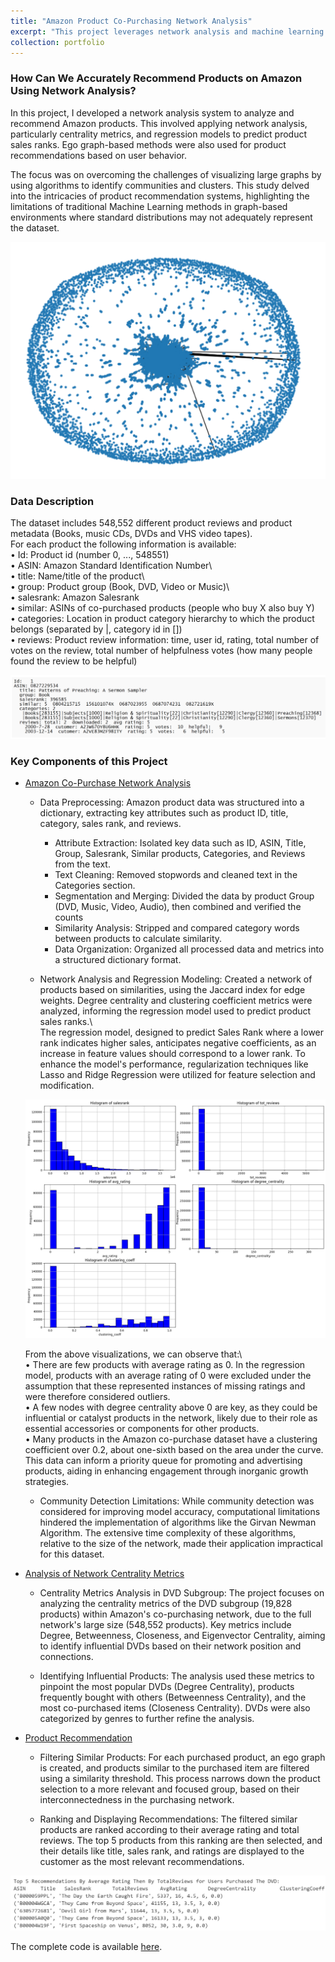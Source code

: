 ```yaml
---
title: "Amazon Product Co-Purchasing Network Analysis"
excerpt: "This project leverages network analysis and machine learning to analyze over half a million Amazon product metadata, focusing on understanding product relationships, predicting sales ranks, and provide product recommendations"
collection: portfolio
---
```


### How Can We Accurately Recommend Products on Amazon Using Network Analysis?

 In this project, I developed a network analysis system to analyze and recommend Amazon products. This involved applying network analysis, particularly centrality metrics, and regression models to predict product sales ranks. Ego graph-based methods were also used for product recommendations based on user behavior.             
 
 The focus was on overcoming the challenges of visualizing large graphs by using algorithms to identify communities and clusters. This study delved into the intricacies of product recommendation systems, highlighting the limitations of traditional Machine Learning methods in graph-based environments where standard distributions may not adequately represent the dataset.
 
![image1](/images/amazon_network.png)

### Data Description
The dataset includes 548,552 different product reviews and product metadata (Books, music CDs, DVDs and VHS video tapes).               
For each product the following information is available:                              
• Id: Product id (number 0, ..., 548551)\
• ASIN: Amazon Standard Identification Number\       
• title: Name/title of the product\             
• group: Product group (Book, DVD, Video or Music)\  
• salesrank: Amazon Salesrank \
• similar: ASINs of co-purchased products (people who buy X also buy Y)\
• categories: Location in product category hierarchy to which the product belongs (separated by |, category id in [])\
• reviews: Product review information: time, user id, rating, total number of votes on the review, total number of helpfulness votes (how many people found the review to be helpful)

![image3](/images/amazon_data.png)

### Key Components of this Project
* [Amazon Co-Purchase Network Analysis](https://github.com/srushtii-m/Amazon-product-co-purchasing-network-analysis/tree/1b1c0533d2989fe47f43e3684965f41426e173d6/Network%20Analysis)

    * Data Preprocessing: Amazon product data was structured into a dictionary, extracting key attributes such as product ID, title, category, sales rank, and reviews.
        * Attribute Extraction: Isolated key data such as ID, ASIN, Title, Group, Salesrank, Similar products, Categories, and Reviews from the text.
        * Text Cleaning: Removed stopwords and cleaned text in the Categories section.
        * Segmentation and Merging: Divided the data by product Group (DVD, Music, Video, Audio), then combined and verified the counts 
        * Similarity Analysis: Stripped and compared category words between products to calculate similarity.
        * Data Organization: Organized all processed data and metrics into a structured dictionary format.

    * Network Analysis and Regression Modeling: Created a network of products based on similarities, using the Jaccard index for edge weights. Degree centrality and clustering coefficient metrics were analyzed, informing the regression model used to predict product sales ranks.\             
    The regression model, designed to predict Sales Rank where a lower rank indicates higher sales, anticipates negative coefficients, as an increase in feature values should correspond to a lower rank. To enhance the model's performance, regularization techniques like Lasso and Ridge Regression were utilized for feature selection and modification.

    ![image4](/images/amazon_histograms.png)

    From the above visualizations, we can observe that:\          
        • There are few products with average rating as 0. In the regression model, products with an average rating of 0 were excluded under the assumption that these represented instances of missing ratings and were therefore considered outliers.\
        • A few nodes with degree centrality above 0 are key, as they could be influential or catalyst products in the network, likely due to their role as essential accessories or components for other products.\
        • Many products in the Amazon co-purchase dataset have a clustering coefficient over 0.2, about one-sixth based on the area under the curve. This data can inform a priority queue for promoting and advertising products, aiding in enhancing engagement through inorganic growth strategies.

    * Community Detection Limitations: While community detection was considered for improving model accuracy, computational limitations hindered the implementation of algorithms like the Girvan Newman Algorithm. The extensive time complexity of these algorithms, relative to the size of the network, made their application impractical for this dataset.

* [Analysis of Network Centrality Metrics](https://github.com/srushtii-m/Amazon-product-co-purchasing-network-analysis/tree/1b1c0533d2989fe47f43e3684965f41426e173d6/Centrality%20Metrics)

    * Centrality Metrics Analysis in DVD Subgroup: The project focuses on analyzing the centrality metrics of the DVD subgroup (19,828 products) within Amazon's co-purchasing network, due to the full network's large size (548,552 products). Key metrics include Degree, Betweenness, Closeness, and Eigenvector Centrality, aiming to identify influential DVDs based on their network position and connections.
    
    * Identifying Influential Products: The analysis used these metrics to pinpoint the most popular DVDs (Degree Centrality), products frequently bought with others (Betweenness Centrality), and the most co-purchased items (Closeness Centrality). DVDs were also categorized by genres to further refine the analysis.



* [Product Recommendation](https://github.com/srushtii-m/Amazon-product-co-purchasing-network-analysis/tree/1b1c0533d2989fe47f43e3684965f41426e173d6/Product%20Recommendation)

    * Filtering Similar Products: For each purchased product, an ego graph is created, and products similar to the purchased item are filtered using a similarity threshold. This process narrows down the product selection to a more relevant and focused group, based on their interconnectedness in the purchasing network.

    * Ranking and Displaying Recommendations: The filtered similar products are ranked according to their average rating and total reviews. The top 5 products from this ranking are then selected, and their details like title, sales rank, and ratings are displayed to the customer as the most relevant recommendations.

![image2](/images/amazon_product_rec.png)

The complete code is available [here](https://github.com/srushtii-m/Amazon-product-co-purchasing-network-analysis/blob/main/README.md).
